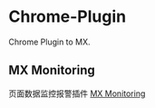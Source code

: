 # Chrome-Plugin
Chrome Plugin to MX.

## MX Monitoring ##
  页面数据监控报警插件 [MX Monitoring](/MX%20Monitoring)
